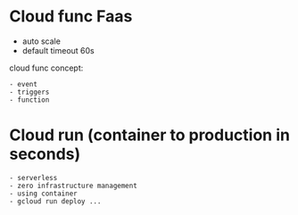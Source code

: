 # Cloud func Faas

- auto scale
- default timeout 60s

cloud func concept:

    - event
    - triggers
    - function

# Cloud run (container to production in seconds)

    - serverless
    - zero infrastructure management
    - using container 
    - gcloud run deploy ...
